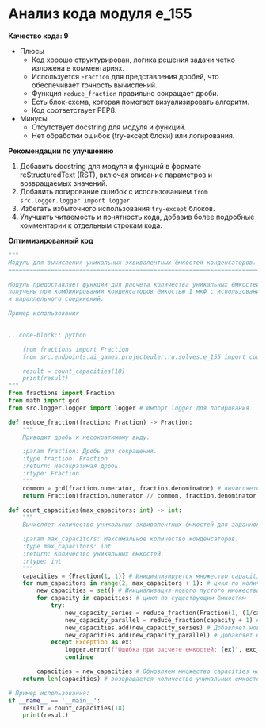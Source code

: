 # Анализ кода модуля e_155

**Качество кода: 9**
- Плюсы
    - Код хорошо структурирован, логика решения задачи четко изложена в комментариях.
    - Используется `Fraction` для представления дробей, что обеспечивает точность вычислений.
    - Функция `reduce_fraction` правильно сокращает дроби.
    - Есть блок-схема, которая помогает визуализировать алгоритм.
    - Код соответствует PEP8.
- Минусы
    - Отсутствует docstring для модуля и функций.
    - Нет обработки ошибок (try-except блоки) или логирования.

**Рекомендации по улучшению**

1.  Добавить docstring для модуля и функций в формате reStructuredText (RST), включая описание параметров и возвращаемых значений.
2.  Добавить логирование ошибок с использованием `from src.logger.logger import logger`.
3.  Избегать избыточного использования `try-except` блоков.
4.  Улучшить читаемость и понятность кода, добавив более подробные комментарии к отдельным строкам кода.

**Оптимизированный код**

```python
"""
Модуль для вычисления уникальных эквивалентных ёмкостей конденсаторов.
=========================================================================================

Модуль предоставляет функции для расчета количества уникальных ёмкостей, которые могут быть
получены при комбинировании конденсаторов ёмкостью 1 мкФ с использованием последовательного
и параллельного соединений.

Пример использования
--------------------

.. code-block:: python

    from fractions import Fraction
    from src.endpoints.ai_games.projecteuler.ru.solves.e_155 import count_capacities

    result = count_capacities(18)
    print(result)
"""
from fractions import Fraction
from math import gcd
from src.logger.logger import logger # Импорт logger для логирования

def reduce_fraction(fraction: Fraction) -> Fraction:
    """
    Приводит дробь к несократимому виду.

    :param fraction: Дробь для сокращения.
    :type fraction: Fraction
    :return: Несократимая дробь.
    :rtype: Fraction
    """
    common = gcd(fraction.numerator, fraction.denominator) # вычисляется наибольший общий делитель для числителя и знаменателя
    return Fraction(fraction.numerator // common, fraction.denominator // common) # возвращается новая дробь, где числитель и знаменатель разделены на общий делитель

def count_capacities(max_capacitors: int) -> int:
    """
    Вычисляет количество уникальных эквивалентных ёмкостей для заданного количества конденсаторов.

    :param max_capacitors: Максимальное количество конденсаторов.
    :type max_capacitors: int
    :return: Количество уникальных ёмкостей.
    :rtype: int
    """
    capacities = {Fraction(1, 1)} # Инициализируется множество capacities с начальным значением 1/1
    for num_capacitors in range(2, max_capacitors + 1): # цикл по количеству конденсаторов от 2 до max_capacitors
        new_capacities = set() # Инициализация нового пустого множества new_capacities
        for capacity in capacities: # цикл по существующим ёмкостям
            try:
                new_capacity_series = reduce_fraction(Fraction(1, (1/capacity + 1))) # вычисляется последовательное соединение
                new_capacity_parallel = reduce_fraction(capacity + 1) # вычисляется параллельное соединение
                new_capacities.add(new_capacity_series) # Добавляет новую емкость последовательного соединения в new_capacities
                new_capacities.add(new_capacity_parallel) # Добавляет новую емкость параллельного соединения в new_capacities
            except Exception as ex:
                logger.error(f"Ошибка при расчете емкостей: {ex}", exc_info=True) # логирует ошибку
                continue

        capacities = new_capacities # Обновляем множество capacities новым набором уникальных емкостей
    return len(capacities) # возвращается количество уникальных емкостей

# Пример использования:
if __name__ == '__main__':
    result = count_capacities(18)
    print(result)
```